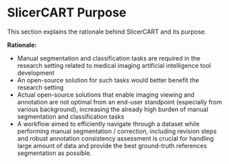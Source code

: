 # SlicerCART Purpose

This section explains the rationale behind SlicerCART and its purpose.


**Rationale:**

* Manual segmentation and classification tasks are required in the research setting related to medical imaging artificial intelligence tool development
* An open-source solution for such tasks would better benefit the research setting
* Actual open-source solutions that enable imaging viewing and annotation are not optimal from an end-user standpoint (especially from various background), increasing the already high burden of manual segmentation and classification tasks
* A workflow aimed to efficiently navigate through a dataset while performing manual segmentation / correction, including revision steps and robust annotation consistency assessment is crucial for handling large amount of data and provide the best ground-truth references segmentation as possible. 

